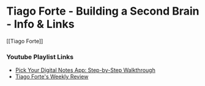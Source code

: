 
# Tiago Forte - Building a Second Brain - Info & Links
[[Tiago Forte]]

### Youtube Playlist Links
-   [Pick Your Digital Notes App: Step-by-Step Walkthrough](https://www.youtube.com/playlist?list=PLVNXAaej57W7fbYoc_XJ0bA0T3k_Ye-Q2)
-   [Tiago Forte's Weekly Review](https://www.youtube.com/playlist?list=PLVNXAaej57W63yyOFiJtdrZR6lpODnKrW)